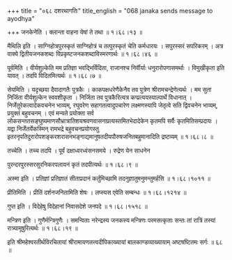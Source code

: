 +++
title = "०६८ दशरथागतिः"
title_english = "068 janaka sends message to ayodhya"

+++
जनकेनेति । क्लान्ता वाहना येषां ते तथा  ॥  १।६८।१३ ॥   

  

मैथिलि इति । साग्निहोत्रपुरस्कृतं साग्निहोत्रं च तत्पुरस्कृतं चेति कर्मधारयः । सपुरस्सरं सपरिकरम् । अत्र वाक्ये द्वितीयजनकशब्दः विप्रकृष्टजनकशब्दाविस्मरणार्थः  ॥  १।६८।४६ ॥   

  

पूर्वमिति । वीर्यशुल्केति मम प्रतिज्ञा भवद्भिर्विदिता, राजानश्च निर्वीर्याः धनुरारोपणासमर्थाः । विमुखीकृता इति यावत् । तदपि विदितमित्यर्थः  ॥  १।६८।७ ॥   

  

सेयमिति । यदृच्छया दैवादागतैः पुत्रकैः । काकपक्षधरेणैकेनैव तव पुत्रेण श्रीरामचन्द्रेणेत्यर्थः । मम सुता निर्जिता वीर्यशुल्केन स्ववशीकृता । निर्जिता तव पुत्रकैरित्यत्र कप्प्रत्ययस्याल्पार्थे विधानात् । निर्जेतुरेकत्वादेकवचनेन भाव्यम्, रघुवरेण सहागतत्वादुपचारेण लक्ष्मणस्यापि जेतृत्वे सति द्विवचनेन भाव्यम्, प्रयुक्तं बहुवचनम् । एवं मन्यते प्रयोक्ता सर्व लोकसन्ततसङ्घुष्यमाणसौभ्रात्रातिशयश्रवणवासनाप्रत्यस्तमितभेदादेकेन कृतमपि सर्वैः कृतमितिसम्प्रदायः । यद्वा निर्जेतर्येकस्मिन् रामभद्रे बहुवचनप्रयोगस्तु इतरनृपतिदुरारोपशङ्करशरासनभङ्गाद्यमानुषतदीयपौरुषजनितबहुमानादिति द्रष्टव्यम्  ॥  १।६८।८ ॥   

  

तच्चेति । तच्च तदपि । पूर्वं दक्षाध्वरध्वंसनसमये । रुद्रेण येन साधनेन  

पुरन्दरपुरस्सरसुरनिकरपलायनं कृतं तदपीत्यर्थः  ॥  १।६८।९ ॥   

  

अस्मा इति । प्रतिज्ञां प्रतिज्ञातं सीताप्रदानं कर्तुमिच्छामि तदनुज्ञातुमनुमन्तुमर्हसि  ॥  १।६८।१०११ ॥   

  

प्रीतिमिति । प्रीतिं दर्शनजनितामिति शेषः । लप्स्यस एवेति सम्बन्धः  ॥  १।६८।१२१४ ॥   

  

गुप्त इति । विदेहेषु विदेहानां निवासदेशे जनपदे  ॥  १।६८।१५१८ ॥   

  

मन्त्रिण इति । गुणैर्मन्त्रिगुणैः । समन्विताः नरेन्द्रस्य जनकस्य मन्त्रिणः परमसत्कृताः सन्तः तां रात्रिं तस्यां रात्र्यामूषुरित्यर्थः  ॥  १।६८।१९ ॥   

  

इति श्रीमहेश्वरतीर्थविरचितायां श्रीरामायणतत्त्वदीपिकाख्यायां बालकाण्डव्याख्यायाम् अष्टषष्टितमः सर्गः  ॥  ६८  ॥   

  

  

